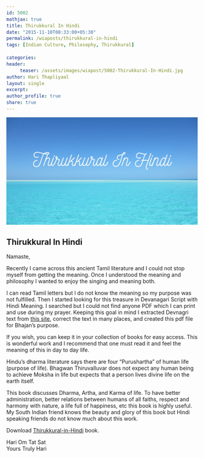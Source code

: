 ```yaml
--- 
id: 5002
mathjax: true  
title: Thirukkural In Hindi
date: "2015-11-10T08:33:00+05:30"
permalink: /wiaposts/thirukkural-in-hindi
tags: [Indian Culture, Philosophy, Thirukkural]    

categories: 
header:
     teaser: /assets/images/wiapost/5002-Thirukkural-In-Hindi.jpg
author: Hari Thapliyaal 
layout: single
excerpt:  
author_profile: true 
share: true 
---
```


![Thirukkural In Hindi](/assets/images/wiapost/5002-Thirukkural-In-Hindi.jpg)     
   
## Thirukkural In Hindi   
   
Namaste,    
    
Recently I came across this ancient Tamil literature and I could not stop myself from getting the meaning. Once I understood the meaning and philosophy I wanted to enjoy the singing and meaning both.    
    
I can read Tamil letters but I do not know the meaning so my purpose was not fulfilled. Then I started looking for this treasure in Devanagari Script with Hindi Meaning. I searched but I could not find anyone PDF which I can print and use during my prayer. Keeping this goal in mind I extracted Devnagri text from [this site](https://www.geocities.ws/nvkashraf), correct the text in many places, and created this pdf file for Bhajan’s purpose.    
    
If you wish, you can keep it in your collection of books for easy access. This is wonderful work and I recommend that one must read it and feel the meaning of this in day to day life.    
    
Hindu’s dharma literature says there are four “Purushartha” of human life (purpose of life). Bhagwan Thiruvalluvar does not expect any human being to achieve Moksha in life but expects that a person lives divine life on the earth itself.    
    
This book discusses Dharma, Artha, and Karma of life. To have better administration, better relations between humans of all faiths, respect and harmony with nature, a life full of happiness, etc this book is highly useful. My South Indian friend knows the beauty and glory of this book but Hindi speaking friends do not know much about this work.    
    
Download [Thirukkural-in-Hindi](/assets/docs/Thirukkural-in-Hindi.pdf) book.    
    
Hari Om Tat Sat    
Yours Truly Hari     
